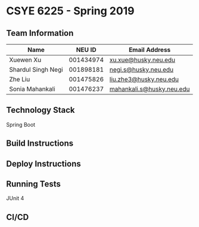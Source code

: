 # CSYE 6225 - Spring 2019

## Team Information

| Name | NEU ID | Email Address |
| --- | --- | --- |
|Xuewen Xu |001434974 |xu.xue@husky.neu.edu |
|Shardul Singh Negi |001898181 |negi.s@husky.neu.edu |
|Zhe Liu |001475826 |liu.zhe3@husky.neu.edu |
|Sonia Mahankali |001476237 |mahankali.s@husky.neu.edu |

## Technology Stack
Spring Boot

## Build Instructions


## Deploy Instructions


## Running Tests
JUnit 4

## CI/CD
